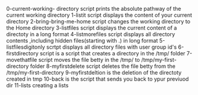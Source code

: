 0-current-working- directory script prints the absolute pathway of the current working directory
1-listit script displays the content of your current directory
2-bring-bring-me-home script changes the working directory to the Home directory
3-listfiles script displays the current content of a directoty in a long format
4-listmorefiles script displays all directory contents ,including hidden files(starting with .) in  long format
5-listfilesdigitonly scrtpt displays all directory files with user group id's
6-firstdirectory script is a script that creates a directory in the /tmp/ folder
7-movethatfile script moves the file betty in the /tmp/ to /tmp/my-first-directory folder
8-myfirstdelete script deletes the file betty from the /tmp/my-first-directory
9-myfirstdeltion is the deletion of the directoty created in tmp
10-back is the script that sends you back to ypur previuod dir
11-lists creating a lists

